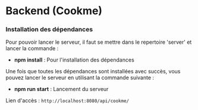 # Backend (Cookme)

### Installation des dépendances
Pour pouvoir lancer le serveur, il faut se mettre dans le repertoire 'server' et lancer la commande :

- **npm install** : Pour l'installation des dépendances

Une fois que toutes les dépendances sont installées avec succès, vous pouvez lancer le serveur en utilisant la commande suivante :

- **npm run start** : Lancement du serveur

Lien d'accès : ` http://localhost:8080/api/cookme/ `
